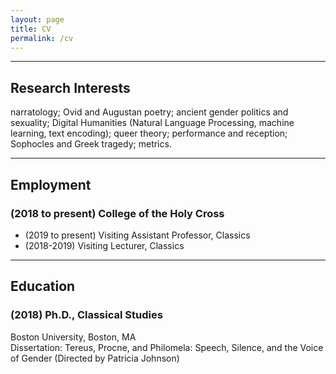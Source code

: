 ```yaml
---
layout: page
title: CV
permalink: /cv
---
```


***

## Research Interests

narratology; Ovid and Augustan poetry; ancient gender politics and sexuality; Digital Humanities (Natural Language Processing, machine learning, text encoding); queer theory; performance and reception; Sophocles and Greek tragedy; metrics.

***

## Employment

### (2018 to present) College of the Holy Cross
- (2019 to present) Visiting Assistant Professor, Classics
- (2018-2019) Visiting Lecturer, Classics

***

## Education

### (2018) Ph.D., Classical Studies
Boston University, Boston, MA  
Dissertation: Tereus, Procne, and Philomela: Speech, Silence, and the Voice of Gender (Directed by Patricia Johnson)
